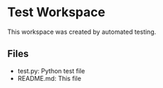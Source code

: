 # Test Workspace

This workspace was created by automated testing.

## Files
- test.py: Python test file
- README.md: This file
